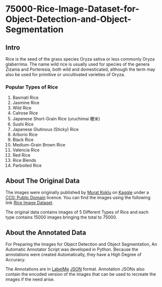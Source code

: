 # 75000-Rice-Image-Dataset-for-Object-Detection-and-Object-Segmentation

## Intro
Rice is the seed of the grass species Oryza sativa or less commonly Oryza glaberrima. The name wild rice is usually used for species of the genera Zizania and Porteresia, both wild and domesticated, although the term may also be used for primitive or uncultivated varieties of Oryza.

### Popular Types of Rice
1. Basmati Rice
2. Jasmine Rice
3. Wild Rice
4. Calrose Rice
5. Japanese Short-Grain Rice (uruchimai 粳米)
6. Sushi Rice
7. Japanese Glutinous (Sticky) Rice
8. Arborio Rice 
9. Black Rice
10. Medium-Grain Brown Rice
11. Valencia Rice
12. Red Rice
13. Rice Blends
14. Parboiled Rice

## About The Original Data
The images were originally published by [Murat Koklu](https://www.kaggle.com/muratkokludataset) on [Kaggle](https://www.kaggle.com/) under a [CC0: Public Domain](https://creativecommons.org/publicdomain/zero/1.0/) licence. You can find the images using the following link [Rice Image Dataset](https://www.kaggle.com/datasets/muratkokludataset/rice-image-dataset).

The original data contains images of 5 Different Types of Rice and each type contains 15000 images bringing the total to 75000. 

## About the Annotated Data
For Preparing the Images for Object Detection and Object Segmentation, An Automatic Annotator Script was developed in Python. Because the annotations were created Automatically, they have a High Degree of Accuracy.

The Annotations are in [LabelMe](https://github.com/wkentaro/labelme) [JSON](https://www.json.org/json-en.html) format. Annotation JSONs also contain the encoded version of the images that can be used to recreate the images if the need arise. 


